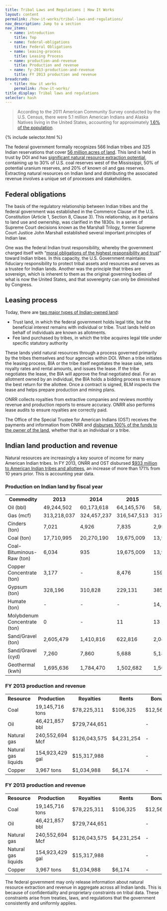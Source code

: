 ```yaml
---
title: Tribal Laws and Regulations | How It Works
layout: content
permalink: /how-it-works/tribal-laws-and-regulations/
nav_description: Jump to a section
nav_items:
  - name: introduction
    title: Top
  - name: federal-obligations
    title: Federal Obligations
  - name: leasing-process
    title: Leasing Process
  - name: production-and-revenue
    title: Production and revenue
  - name: fy-2013-production-and-revenue
    title: FY 2013 production and revenue
breadcrumb:
  - title: How it works
    permalink: /how-it-works/
title_display: Tribal laws and regulations
selector: hash
---
```


> According to the 2011 American Community Survey conducted by the U.S. Census, there were 5.1 million American Indians and Alaska Natives living in the United States, accounting for approximately [1.6% of the population](https://www.census.gov/newsroom/releases/archives/facts_for_features_special_editions/cb12-ff22.html).

{% include selector.html %}

The federal government formally recognizes 566 Indian tribes and 325 Indian reservations that cover [56 million acres of land](http://www.blm.gov/public_land_statistics/pls13/pls2013.pdf). This land is held in trust by DOI and has [significant natural resource extraction potential](http://www.resourcegovernance.org/sites/default/files/RWI_Native_American_Lands_2011.pdf), containing up to 30% of U.S. coal reserves west of the Mississippi, 50% of potential uranium reserves, and 20% of known oil and gas reserves. Extracting natural resources on Indian land and distributing the associated revenue involves a unique set of processes and stakeholders.

## Federal obligations

The basis of the regulatory relationship between Indian tribes and the federal government was established in the Commerce Clause of the U.S. Constitution (Article 1, Section 8, Clause 3). This relationship, as it pertains to land use and ownership, was clarified in the 1830s. In a series of Supreme Court decisions known as the Marshall Trilogy, former Supreme Court Justice John Marshall established several important principles of Indian law.

One was the federal Indian trust responsibility, whereby the government charged itself with “[moral obligations of the highest responsibility and trust](http://www.bia.gov/FAQs/index.htm)” toward Indian tribes. In this capacity, the U.S. Government maintains fiduciary responsibility to protect tribal assets and resources and serves as a trustee for Indian lands. Another was the principle that tribes are sovereign, which is inherent to them as the original governing bodies of what is now the United States, and that sovereignty can only be diminished by Congress.

## Leasing process

Today, there are [two major types of Indian-owned land](http://teeic.indianaffairs.gov/triballand/):

* Trust land, in which the federal government holds legal title, but the beneficial interest remains with individual or tribe. Trust lands held on behalf of individuals are known as allotments.
* Fee land purchased by tribes, in which the tribe acquires legal title under specific statutory authority

These lands yield natural resources through a process governed primarily by the tribes themselves and four agencies within DOI. When a tribe initiates the leasing process, BIA or the tribe itself negotiates the lease sale, sets royalty rates and rental amounts, and issues the lease. If the tribe negotiates the lease, the BIA will approve the final negotiated deal. For an allotment owned by an individual, the BIA holds a bidding process to ensure the best return for the allottee. Once a contract is signed, BLM inspects the lease and helps prepare production and mining plans.

ONRR collects royalties from extractive companies and reviews monthly revenue and production reports to ensure accuracy. ONRR also performs lease audits to ensure royalties are correctly paid.

The Office of the Special Trustee for American Indians (OST) receives the payments and information from ONRR and [disburses 100% of the funds to the owner of the land](http://www.onrr.gov/IndianServices/pdfdocs/FrequentlyAskedQuestion.pdf), whether that is an individual or a tribe.

## Indian land production and revenue

Natural resources are increasingly a key source of income for many American Indian tribes. In FY 2013, ONRR and OST disbursed [$933 million to American Indian tribes and allottees](http://statistics.onrr.gov/ReportTool.aspx), an increase of more than 171% from 10 years prior. This is accounting year data.

### Production on Indian land by fiscal year

<table class="article_table">
  <tr>
    <th>Commodity</th>
    <th>2013</th>
    <th>2014</th>
    <th>2015</th>
    <th>2016</th>
  </tr>
  <tr>
    <td>Oil (bbl)</td>
    <td>49,244,502</td>
    <td>60,173,618</td>
    <td>64,145,576</td>
    <td>58,570,842</td>
  </tr>
  <tr>
    <td>Gas (mcf)</td>
    <td>313,218,037</td>
    <td>324,457,237</td>
    <td>316,547,513</td>
    <td>317,746,651</td>
  </tr>
  <tr>
    <td>Cinders (ton)</td>
    <td>7,021</td>
    <td>4,926</td>
    <td>7,835</td>
    <td>2,992</td>
  </tr>
  <tr>
    <td>Coal (ton)</td>
    <td>17,710,995</td>
    <td>20,270,190</td>
    <td>19,675,009</td>
    <td>13,925,942</td>
  </tr>
  <tr>
    <td>Coal-Bituminous-Raw (ton)</td>
    <td>6,034</td>
    <td>935</td>
    <td>19,675,009</td>
    <td>13,925,942</td>
  </tr>
  <tr>
    <td>Copper Concentrate (ton)</td>
    <td>3,177</td>
    <td>-</td>
    <td>8,476</td>
    <td>159</td>
  </tr>
  <tr>
    <td>Gypsum (ton)</td>
    <td>328,196</td>
    <td>310,828</td>
    <td>229,131</td>
    <td>385,257</td>
  </tr>
  <tr>
    <td>Humate (ton)</td>
    <td>-</td>
    <td>-</td>
    <td>-</td>
    <td>14,202</td>
  </tr>
  <tr>
    <td>Molybdenum Concentrate (ton)</td>
    <td>0</td>
    <td>-</td>
    <td>11</td>
    <td>13</td>
  </tr>
  <tr>
    <td>Sand/Gravel (ton)</td>
    <td>2,605,479</td>
    <td>1,410,816</td>
    <td>622,816</td>
    <td>2,042,576</td>
  </tr>
  <tr>
    <td>Sand/Gravel (cyd)</td>
    <td>7,260</td>
    <td>7,860</td>
    <td>5,688</td>
    <td>5,184</td>
  </tr>
  <tr>
    <td>Geothermal (kwh)</td>
    <td>1,695,636</td>
    <td>1,784,470</td>
    <td>1,502,682</td>
    <td>1,508,963</td>
  </tr>
</table>

### FY 2013 production and revenue

<table class="article_table">
  <tr>
    <th>Resource</th>
    <th>Production</th>
    <th>Royalties</th>
  <th>Rents</th>
  <th>Bonuses</th>
  </tr>
  <tr>
    <td>Coal</td>
    <td>19,145,716 tons</td>
    <td>$78,225,311</td>
  <td>$106,325</td>
  <td>$12,561,353</td>
  </tr>
  <tr>
    <td>Oil</td>
    <td>46,421,857 bbl</td>
    <td>$729,744,651</td>
    <td></td>
    <td>-</td>
  </tr>
  <tr>
    <td>Natural gas</td>
    <td>240,552,694 Mcf</td>
    <td>$126,043,575</td>
    <td style="border-top:0;">$4,231,254</td>
  <td>-</td>
  </tr>
  <tr>
    <td>Natural gas liquids</td>
    <td>154,923,429 gal</td>
    <td>$15,317,988</td>
    <td style="border-top:0;"></td>
  <td>-</td>
  </tr>
  <tr>
    <td>Copper</td>
    <td>3,967 tons</td>
    <td>$1,034,988</td>
    <td>$6,174</td>
    <td>-</td>
  </tr>
</table>

### FY 2013 production and revenue

<table class="article_table">
  <tr>
    <th>Resource</th>
    <th>Production</th>
    <th>Royalties</th>
  <th>Rents</th>
  <th>Bonuses</th>
  </tr>
  <tr>
    <td>Coal</td>
    <td>19,145,716 tons</td>
    <td>$78,225,311</td>
  <td>$106,325</td>
  <td>$12,561,353</td>
  </tr>
  <tr>
    <td>Oil</td>
    <td>46,421,857 bbl</td>
    <td>$729,744,651</td>
    <td></td>
    <td>-</td>
  </tr>
  <tr>
    <td>Natural gas</td>
    <td>240,552,694 Mcf</td>
    <td>$126,043,575</td>
    <td style="border-top:0;">$4,231,254</td>
  <td>-</td>
  </tr>
  <tr>
    <td>Natural gas liquids</td>
    <td>154,923,429 gal</td>
    <td>$15,317,988</td>
    <td style="border-top:0;"></td>
  <td>-</td>
  </tr>
  <tr>
    <td>Copper</td>
    <td>3,967 tons</td>
    <td>$1,034,988</td>
    <td>$6,174</td>
    <td>-</td>
  </tr>
</table>

The federal government may only release information about natural resource extraction and revenue in aggregate across all Indian lands. This is because of confidentiality and proprietary constraints on tribal data. These constraints arise from treaties, laws, and regulations that the government consistently and uniformly applies.
